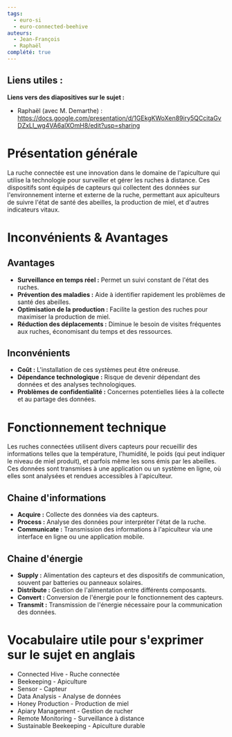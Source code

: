 ```yaml
---
tags:
  - euro-si
  - euro-connected-beehive
auteurs:
  - Jean-François
  - Raphaël
complété: true
---
```

**Liens utiles :**
- 

**Liens vers des diapositives sur le sujet :**
- Raphaël (avec M. Demarthe) : https://docs.google.com/presentation/d/1GEkgKWoXen89iry5QCcitaGvDZxLI_wg4VA6alXOmH8/edit?usp=sharing
# Présentation générale
La ruche connectée est une innovation dans le domaine de l'apiculture qui utilise la technologie pour surveiller et gérer les ruches à distance. Ces dispositifs sont équipés de capteurs qui collectent des données sur l'environnement interne et externe de la ruche, permettant aux apiculteurs de suivre l'état de santé des abeilles, la production de miel, et d'autres indicateurs vitaux.
# Inconvénients & Avantages
## Avantages
- **Surveillance en temps réel :** Permet un suivi constant de l'état des ruches.
- **Prévention des maladies :** Aide à identifier rapidement les problèmes de santé des abeilles.
- **Optimisation de la production :** Facilite la gestion des ruches pour maximiser la production de miel.
- **Réduction des déplacements :** Diminue le besoin de visites fréquentes aux ruches, économisant du temps et des ressources.
## Inconvénients
- **Coût :** L'installation de ces systèmes peut être onéreuse.
- **Dépendance technologique :** Risque de devenir dépendant des données et des analyses technologiques.
- **Problèmes de confidentialité :** Concernes potentielles liées à la collecte et au partage des données.
# Fonctionnement technique
Les ruches connectées utilisent divers capteurs pour recueillir des informations telles que la température, l'humidité, le poids (qui peut indiquer le niveau de miel produit), et parfois même les sons émis par les abeilles. Ces données sont transmises à une application ou un système en ligne, où elles sont analysées et rendues accessibles à l'apiculteur.
## Chaine d'informations
- **Acquire :** Collecte des données via des capteurs.
- **Process :** Analyse des données pour interpréter l'état de la ruche.
- **Communicate :** Transmission des informations à l'apiculteur via une interface en ligne ou une application mobile.
## Chaine d'énergie
- **Supply :** Alimentation des capteurs et des dispositifs de communication, souvent par batteries ou panneaux solaires.
- **Distribute :** Gestion de l'alimentation entre différents composants.
- **Convert :** Conversion de l'énergie pour le fonctionnement des capteurs.
- **Transmit :** Transmission de l'énergie nécessaire pour la communication des données.
# Vocabulaire utile pour s'exprimer sur le sujet en anglais
- Connected Hive - Ruche connectée
- Beekeeping - Apiculture
- Sensor - Capteur
- Data Analysis - Analyse de données
- Honey Production - Production de miel
- Apiary Management - Gestion de rucher
- Remote Monitoring - Surveillance à distance
- Sustainable Beekeeping - Apiculture durable